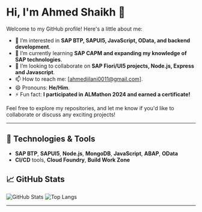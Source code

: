# Hi, I'm Ahmed Shaikh 👋

Welcome to my GitHub profile! Here's a little about me:

- 👀 I’m interested in **SAP BTP, SAPUI5, JavaScript, OData, and backend development**.
- 🌱 I’m currently learning **SAP CAPM and expanding my knowledge of SAP technologies**.
- 💞️ I’m looking to collaborate on **SAP Fiori/UI5 projects, Node.js, Express and Javascript**.
- 📫 How to reach me: [ahmedjilani0011@gmail.com].
- 😄 Pronouns: **He/Him**.
- ⚡ Fun fact: **I participated in ALMathon 2024 and earned a certificate!**

Feel free to explore my repositories, and let me know if you'd like to collaborate or discuss any exciting projects!

---

## 🚀 Technologies & Tools
- **SAP BTP**, **SAPUI5**, **Node.js**, **MongoDB**, **JavaScript**, **ABAP**, **OData**
- **CI/CD** tools, **Cloud Foundry**, **Build Work Zone**

## 📈 GitHub Stats
![GitHub Stats](https://github-readme-stats.vercel.app/api?username=ahmedjilani123&show_icons=true&hide_title=true)
![Top Langs](https://github-readme-stats.vercel.app/api/top-langs/?username=ahmedjilani123&layout=compact)


---

<!--
ahmedjilani123/ahmedjilani123 is a ✨ special ✨ repository because its `README.md` (this file) appears on your GitHub profile.
You can click the Preview link to take a look at your changes.
-->
